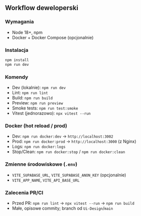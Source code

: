 ## Workflow deweloperski

### Wymagania
- Node 18+, npm
- Docker + Docker Compose (opcjonalnie)

### Instalacja
```bash
npm install
npm run dev
```

### Komendy
- Dev (lokalnie): `npm run dev`
- Lint: `npm run lint`
- Build: `npm run build`
- Preview: `npm run preview`
- Smoke tests: `npm run test:smoke`
- Vitest (jednorazowo): `npx vitest --run`

### Docker (hot reload / prod)
- Dev: `npm run docker:dev` → `http://localhost:3002`
- Prod: `npm run docker:prod` → `http://localhost:3000` (z Nginx)
- Logs: `npm run docker:logs`
- Stop/Clean: `npm run docker:stop` / `npm run docker:clean`

### Zmienne środowiskowe (`.env`)
- `VITE_SUPABASE_URL`, `VITE_SUPABASE_ANON_KEY` (opcjonalnie)
- `VITE_APP_NAME`, `VITE_API_BASE_URL`

### Zalecenia PR/CI
- Przed PR: `npm run lint` → `npx vitest --run` → `npm run build`
- Małe, opisowe commity; branch od `Ui-Design`/`main`


